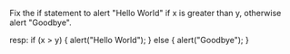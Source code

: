 Fix the if statement to alert "Hello World" if x is greater than y, otherwise alert "Goodbye".

resp:
if (x > y) {
  alert("Hello World");
} else {
  alert("Goodbye");
}
